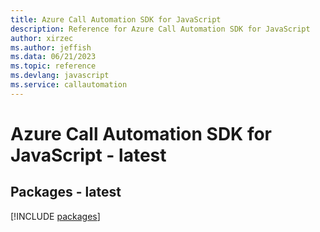 ```yaml
---
title: Azure Call Automation SDK for JavaScript
description: Reference for Azure Call Automation SDK for JavaScript
author: xirzec
ms.author: jeffish
ms.data: 06/21/2023
ms.topic: reference
ms.devlang: javascript
ms.service: callautomation
---
```

# Azure Call Automation SDK for JavaScript - latest
## Packages - latest
[!INCLUDE [packages](call-automation-index.md)]